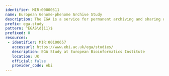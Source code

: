 ```yaml
---
identifier: MIR:00000511
name: European Genome-phenome Archive Study
description: The EGA is a service for permanent archiving and sharing of all types of personally identifiable genetic and phenotypic data resulting from biomedical research projects. The EGA contains exclusive data collected from individuals whose consent agreements authorize data release only for specific research use or to bona fide researchers. Strict protocols govern how information is managed, stored and distributed by the EGA project. This collection references 'Studies' which are experimental investigations of a particular phenomenon, often drawn from different datasets.
prefix: ega.study
pattern: ^EGAS\d{11}$
prefixed: 0
resources:
 - identifier: MIR:00100657
   accessurl: https://www.ebi.ac.uk/ega/studies/
   description: EGA Study at European Bioinformatics Institute
   location: UK
   official: false
   provider_code: ebi
---
```


